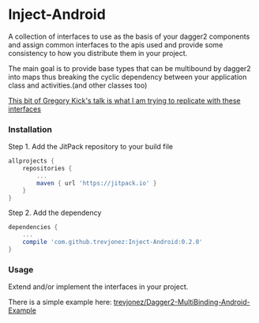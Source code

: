 # Inject-Android

A collection of interfaces to use as the basis of your dagger2 components and assign common interfaces to the apis used and provide some consistency to how you distribute them in your project.

The main goal is to provide base types that can be multibound by dagger2 into maps thus breaking the cyclic dependency between your application class and activities.(and other classes too)

[This bit of Gregory Kick's talk is what I am trying to replicate with these interfaces](https://youtu.be/iwjXqRlEevg?t=28m13s)
 
### Installation

Step 1. Add the JitPack repository to your build file
```groovy
allprojects {
    repositories {
        ...
        maven { url 'https://jitpack.io' }
    }
}
```
Step 2. Add the dependency
```groovy
dependencies {
    ...
    compile 'com.github.trevjonez:Inject-Android:0.2.0'
}
```

### Usage

Extend and/or implement the interfaces in your project.
 
There is a simple example here: [trevjonez/Dagger2-MultiBinding-Android-Example](https://github.com/trevjonez/Dagger2-MultiBinding-Android-Example)
